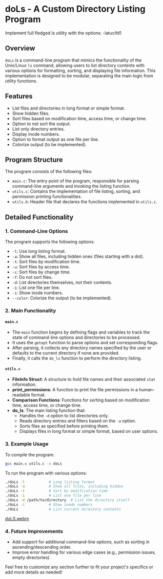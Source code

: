 # doLs - A Custom Directory Listing Program
Implement full fledged ls utility with the options: -latucifd1

## Overview

`doLs` is a command-line program that mimics the functionality of the Unix/Linux `ls` command, allowing users to list directory contents with various options for formatting, sorting, and displaying file information. This implementation is designed to be modular, separating the main logic from utility functions.

## Features

- List files and directories in long format or simple format.
- Show hidden files.
- Sort files based on modification time, access time, or change time.
- Option to not sort the output.
- List only directory entries.
- Display inode numbers.
- Option to format output as one file per line.
- Colorize output (to be implemented).

## Program Structure

The program consists of the following files:

- `main.c`: The entry point of the program, responsible for parsing command-line arguments and invoking the listing function.
- `utils.c`: Contains the implementation of file listing, sorting, and permission printing functionalities.
- `utils.h`: Header file that declares the functions implemented in `utils.c`.

## Detailed Functionality

### 1. Command-Line Options

The program supports the following options:

- `-l`: Use long listing format.
- `-a`: Show all files, including hidden ones (files starting with a dot).
- `-t`: Sort files by modification time.
- `-u`: Sort files by access time.
- `-c`: Sort files by change time.
- `-f`: Do not sort files.
- `-d`: List directories themselves, not their contents.
- `-1`: List one file per line.
- `-i`: Show inode numbers.
- `--color`: Colorize the output (to be implemented).

### 2. Main Functionality

#### `main.c`

- The `main` function begins by defining flags and variables to track the state of command-line options and directories to be processed.
- It uses the `getopt` function to parse options and set corresponding flags.
- After parsing, it collects any directory names specified by the user or defaults to the current directory if none are provided.
- Finally, it calls the `do_ls` function to perform the directory listing.

#### `utils.c`

- **FileInfo Struct**: A structure to hold file names and their associated `stat` information.
- **print_permissions**: A function to print the file permissions in a human-readable format.
- **Comparison Functions**: Functions for sorting based on modification time, access time, or change time.
- **do_ls**: The main listing function that:
  - Handles the `-d` option to list directories only.
  - Reads directory entries and filters based on the `-a` option.
  - Sorts files as specified before printing them.
  - Displays files in long format or simple format, based on user options.

### 3. Example Usage

To compile the program:

```bash
gcc main.c utils.c -o doLs
```

To run the program with various options:

```bash
./doLs -l           # Long listing format
./doLs -a           # Show all files, including hidden
./doLs -t           # Sort by modification time
./doLs -1           # List one file per line
./doLs -d /path/to/directory  # List the directory itself
./doLs -i           # Show inode numbers
./doLs              # List current directory contents
```
[doLS.webm](https://github.com/user-attachments/assets/b9d87cbd-c0d2-4722-993e-c2c4eecdd8d9)

### 4. Future Improvements

- Add support for additional command-line options, such as sorting in ascending/descending order.
- Improve error handling for various edge cases (e.g., permission issues, empty directories).

Feel free to customize any section further to fit your project's specifics or add more details as needed!
